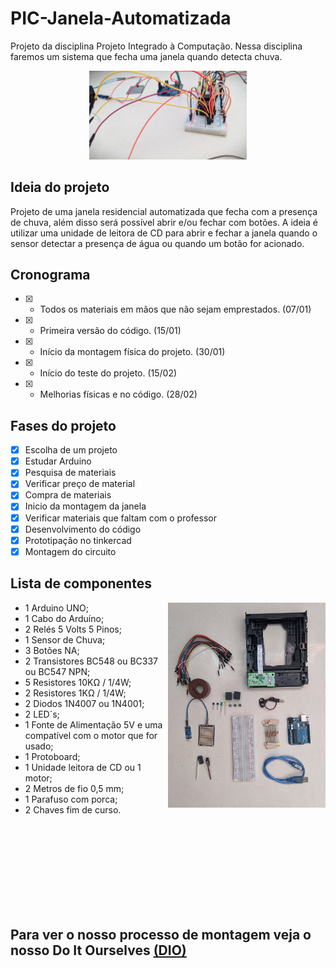 # PIC-Janela-Automatizada

Projeto da disciplina Projeto Integrado à Computação. Nessa disciplina faremos um sistema que fecha uma janela quando detecta chuva.


<p align="center" width="100%">
  <img src="imagens/23_02.jpg" height="50%" width="50%" alt="Spoiler do circuito" horizontal-align="center">
</p>

## Ideia do projeto

Projeto de uma janela residencial automatizada que fecha com a presença de chuva, além disso será possível abrir e/ou fechar com botões. A ideia é utilizar uma unidade de leitora de CD para abrir e fechar a janela quando o sensor detectar a presença de água ou quando um botão for acionado.


## Cronograma

- [x] - Todos os materiais em mãos que não sejam emprestados. (07/01)
- [x] - Primeira versão do código. (15/01)
- [x] - Início da montagem física do projeto. (30/01)
- [x] - Início do teste do projeto. (15/02)
- [x] - Melhorias físicas e no código. (28/02)




## Fases do projeto

- [x] Escolha de um projeto
- [x] Estudar Arduino
- [x] Pesquisa de materiais
- [x] Verificar preço de material
- [x] Compra de materiais
- [x] Inicio da montagem da janela
- [x] Verificar materiais que faltam com o professor
- [x] Desenvolvimento do código
- [x] Prototipação no tinkercad
- [x] Montagem do circuito

## Lista de componentes


<p>
  
  <img align="right" src="imagens/05_02_Componentes.jpg" height="30%" width="50%" alt="Spoiler do circuito" horizontal-align="center">
  
  <ul>
    <li> 1  Arduino UNO; </il>
    <li> 1  Cabo do Arduíno; </il>
    <li> 2  Relés 5 Volts 5 Pinos; </il>
    <li> 1  Sensor de Chuva; </il>
    <li> 3  Botões NA; </il>
    <li> 2  Transistores BC548 ou BC337 ou BC547 NPN; </il>
    <li> 5  Resistores 10KΩ / 1/4W; </il>
    <li> 2  Resistores 1KΩ / 1/4W; </il>
    <li> 2  Diodos 1N4007 ou 1N4001; </il>
    <li> 2  LED´s; </il>
    <li> 1  Fonte de Alimentação 5V e uma compatível com o motor que for usado; </il>
    <li> 1  Protoboard; </il>
    <li> 1  Unidade leitora de CD ou 1 motor; </il>
    <li> 2  Metros de fio 0,5 mm; </il>
    <li> 1  Parafuso com porca; </il>
    <li> 2  Chaves fim de curso. </il>
  </ul>
 
</p>



<br/>
<br/>
<br/>
<br/>
<br/>
<br/>
<br/>
<br/>


## Para ver o nosso processo de montagem veja o nosso Do It Ourselves [(DIO)](DIO.md) 



